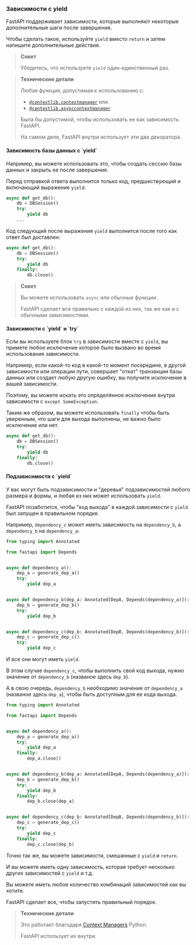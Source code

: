 <h3>Зависимости с yield</h3>

FastAPI поддерживает зависимости, которые выполняют некоторые дополнительные шаги после завершения.

Чтобы сделать такое, используйте `yield` вместо `return` и затем напишите дополнительные действия.

> **Совет**
> 
> Убедитесь, что используете `yield` один-единственный раз.

> **Технические детали**
> 
> Любая функция, допустимая к использованию с:
> * <a href="https://docs.python.org/3/library/contextlib.html#contextlib.contextmanager">`@contextlib.contextmanager`</a> или
> * <a href="https://docs.python.org/3/library/contextlib.html#contextlib.asynccontextmanager">`@contextlib.asynccontextmanager`</a>
> 
> Была бы допустимой, чтобы использовать ее как зависимость FastAPI.
> 
> На самом деле, FastAPI внутри использует эти два декоратора.

<h4>Зависимость базы данных с `yield`</h4>

Например, вы можете использовать это, чтобы создать сессию базы данных и закрыть ее после завершения.

Перед отправкой ответа выполнится только код, предшествующий и включающий выражение `yield`:

```python
async def get_db():
    db = DBSession()
    try:
        yield db
    ...
```

Код следующий после выражения `yield` выполнится после того как ответ был доставлен:

```python
async def get_db():
    db = DBSession()
    try:
        yield db
    finally:
        db.close()
```

> **Совет**
> 
> Вы можете использовать `async` или обычные функции.
> 
> FastAPI сделает все правильно с каждой из них, так же как и с обычными зависимостями.

<h4>Зависимости с `yield` и `try`</h4>

Если вы используете блок `try` в зависимости вместе с `yield`, вы примете любое исключение которое было вызвано во время
использования зависимости.

Например, если какой-то код в какой-то момент посередине, в другой зависимости или операции пути, совершает "откат"
транзакции базы данных или создает любую другую ошибку, вы получите исключение в вашей зависимости.

Поэтому, вы можете искать это определённое исключение внутри зависимости с `except SomeException`.

Таким же образом, вы можете использовать `finally` чтобы быть уверенным, что шаги для выхода выполнены, не важно было 
исключение или нет.

```python
async def get_db():
    db = DBSession()
    try:
        yield db
    finally:
        db.close()
```

<h4>Подзависимости с `yield`</h4>

У вас могут быть подзависимости и "деревья" подзависимостей любого размера и формы, и любая из них может использовать `yield`.

FastAPI позаботится, чтобы "код выхода" в каждой зависимости с `yield` был запущен в правильном порядке.

Например, `dependency_c` может иметь зависимость на `dependency_b`, а `dependency_b` на `dependency_a`:

```python
from typing import Annotated

from fastapi import Depends


async def dependency_a():
    dep_a = generate_dep_a()
    try:
        yield dep_a


async def dependency_b(dep_a: Annotated[DepA, Depends(dependency_a)]):
    dep_b = generate_dep_b()
    try:
        yield dep_b


async def dependency_c(dep_b: Annotated[DepB, Depends(dependency_b)]):
    dep_c = generate_dep_c()
    try:
        yield dep_c

```

И все они могут иметь `yield`.

В этом случае `dependency_c`, чтобы выполнить свой код выхода, нужно значение от `dependency_b` (названое здесь `dep_b`).

А в свою очередь, `dependency_b` необходимо значение от `dependency_a` (названое здесь `dep_a`), чтобы быть доступным для
ее кода выхода.

```python
from typing import Annotated

from fastapi import Depends


async def dependency_a():
    dep_a = generate_dep_a()
    try:
        yield dep_a
    finally:
        dep_a.close()


async def dependency_b(dep_a: Annotated[DepA, Depends(dependency_a)]):
    dep_b = generate_dep_b()
    try:
        yield dep_b
    finally:
        dep_b.close(dep_a)


async def dependency_c(dep_b: Annotated[DepB, Depends(dependency_b)]):
    dep_c = generate_dep_c()
    try:
        yield dep_c
    finally:
        dep_c.close(dep_b)
```

Точно так же, вы можете зависимости, смешанные с `yield` и `return`.

И вы можете иметь одну зависимость, которая требует несколько других зависимостей с `yield` и т.д.

Вы можете иметь любое количество комбинаций зависимостей как вы хотите.

FastAPI сделает все, чтобы запустить правильный порядок.

> **Технические детали**
> 
> Это работает благодаря <a href="https://docs.python.org/3/library/contextlib.html">Context Managers</a> Python.
> 
> FastAPI использует их внутри.
